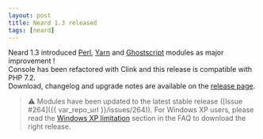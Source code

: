 ```yaml
---
layout: post
title: Neard 1.3 released
tags: [neard]
---
```


Neard 1.3 introduced [Perl](/modules/perl), [Yarn](/modules/yarn) and [Ghostscript](/modules/ghostscript) modules as major improvement !<br />
Console has been refactored with Clink and this release is compatible with PHP 7.2.<br />
Download, changelog and upgrade notes are available on the [release page](/release/1.3).

> ⚠ Modules have been updated to the latest stable release ([Issue #264]({{ var_repo_url }}/issues/264)). For Windows XP users, please read the [Windows XP limitation](/doc/faq/#windows-xp-limitation) section in the FAQ to download the right release.